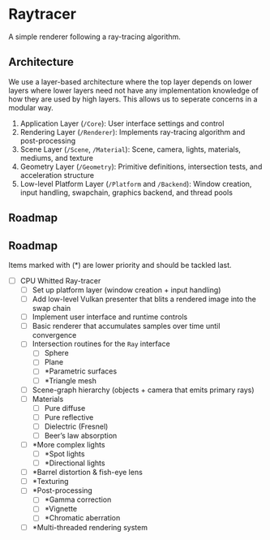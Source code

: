 # Raytracer

A simple renderer following a ray-tracing algorithm.

## Architecture
We use a layer-based architecture where the top layer depends on lower layers where lower layers need not have any implementation knowledge of how they are used by high layers. This allows us to seperate concerns in a modular way.

1. Application Layer (`/Core`): User interface settings and control
2. Rendering Layer (`/Renderer`): Implements ray-tracing algorithm and post-processing
3. Scene Layer (`/Scene`, `/Material`): Scene, camera, lights, materials, mediums, and texture
4. Geometry Layer (`/Geometry`): Primitive definitions, intersection tests, and acceleration structure
5. Low-level Platform Layer (`/Platform` and `/Backend`): Window creation, input handling, swapchain, graphics backend, and thread pools

## Roadmap

## Roadmap

Items marked with (*) are lower priority and should be tackled last.

- [ ] CPU Whitted Ray-tracer
    - [ ] Set up platform layer (window creation + input handling)
    - [ ] Add low-level Vulkan presenter that blits a rendered image into the swap chain
    - [ ] Implement user interface and runtime controls
    - [ ] Basic renderer that accumulates samples over time until convergence
    - [ ] Intersection routines for the `Ray` interface  
        - [ ] Sphere
        - [ ] Plane  
        - [ ] *Parametric surfaces  
        - [ ] *Triangle mesh
    - [ ] Scene-graph hierarchy (objects + camera that emits primary rays)
    - [ ] Materials
        - [ ] Pure diffuse  
        - [ ] Pure reflective  
        - [ ] Dielectric (Fresnel)  
        - [ ] Beer’s law absorption
    - [ ] *More complex lights  
        - [ ] *Spot lights  
        - [ ] *Directional lights
    - [ ] *Barrel distortion & fish-eye lens
    - [ ] *Texturing
    - [ ] *Post-processing  
        - [ ] *Gamma correction  
        - [ ] *Vignette  
        - [ ] *Chromatic aberration
    - [ ] *Multi-threaded rendering system
